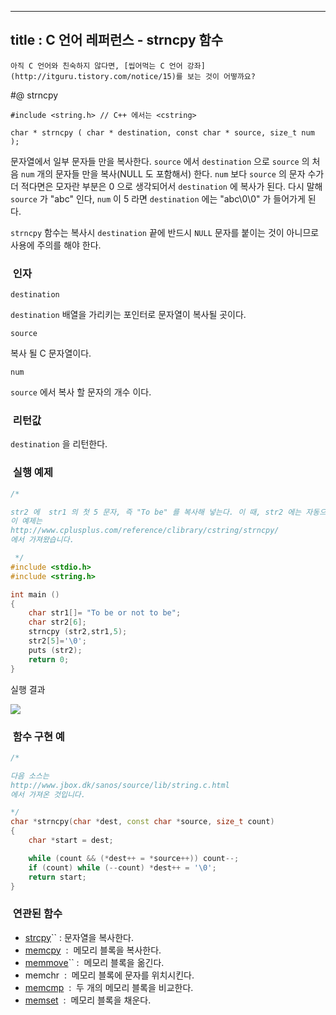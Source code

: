 ----------------
title : C 언어 레퍼런스 - strncpy 함수
--------------



```warning
아직 C 언어와 친숙하지 않다면, [씹어먹는 C 언어 강좌](http://itguru.tistory.com/notice/15)를 보는 것이 어떻까요?

```

#@ strncpy

```info
#include <string.h> // C++ 에서는 <cstring>

char * strncpy ( char * destination, const char * source, size_t num );

```

문자열에서 일부 문자들 만을 복사한다.
`source` 에서 `destination` 으로 `source` 의 처음 `num` 개의 문자들 만을 복사(NULL 도 포함해서) 한다. `num` 보다 `source` 의 문자 수가 더 적다면은 모자란 부분은 0 으로 생각되어서 `destination` 에 복사가 된다. 다시 말해 `source` 가 "abc" 인다, `num` 이 5 라면 `destination` 에는 "abc\0\0" 가 들어가게 된다.

`strncpy` 함수는 복사시 `destination` 끝에 반드시 `NULL` 문자를 붙이는 것이 아니므로 사용에 주의를 해야 한다.



###  인자




`destination`

`destination` 배열을 가리키는 포인터로 문자열이 복사될 곳이다.

`source`

복사 될 C 문자열이다.

`num`

`source` 에서 복사 할 문자의 개수 이다.



###  리턴값




`destination` 을 리턴한다.



###  실행 예제




```cpp
/*

str2 에  str1 의 첫 5 문자, 즉 "To be" 를 복사해 넣는다. 이 때, str2 에는 자동으로 끝에 NULL 문자가 붙는 것이 아니므로 인위적으로 넣어주어야 한다.
이 예제는
http://www.cplusplus.com/reference/clibrary/cstring/strncpy/
에서 가져왔습니다.

 */
#include <stdio.h>
#include <string.h>

int main ()
{
    char str1[]= "To be or not to be";
    char str2[6];
    strncpy (str2,str1,5);
    str2[5]='\0';
    puts (str2);
    return 0;
}
```


실행 결과


![](http://img1.daumcdn.net/thumb/R1920x0/?fname=http%3A%2F%2Fcfile23.uf.tistory.com%2Fimage%2F135F511C4BF5F68C075CFF)



###  함수 구현 예




```cpp
/*

다음 소스는
http://www.jbox.dk/sanos/source/lib/string.c.html
에서 가져온 것입니다.

*/
char *strncpy(char *dest, const char *source, size_t count)
{
    char *start = dest;

    while (count && (*dest++ = *source++)) count--;
    if (count) while (--count) *dest++ = '\0';
    return start;
}

```




###  연관된 함수

*  [strcpy](http://itguru.tistory.com/79)`` : 문자열을 복사한다.
*  [memcpy](http://itguru.tistory.com/77)  :  메모리 블록을 복사한다.
*  [memmove](http://itguru.tistory.com/78)`` :  메모리 블록을 옮긴다.
* memchr  :  메모리 블록에 문자를 위치시킨다.
*  [memcmp](http://itguru.tistory.com/84)  :  두 개의 메모리 블록을 비교한다.
*  [memset](http://itguru.tistory.com/104)  :  메모리 블록을 채운다.
